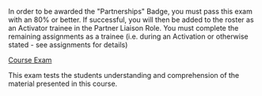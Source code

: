 In order to be awarded the "Partnerships" Badge, you must pass this exam with an 80% or better. If successful, you will then be added to the roster as an Activator trainee in the Partner Liaison Role. You must complete the remaining assignments as a trainee (i.e. during an Activation or otherwise stated - see assignments for details)

[Course Exam](http://courses.hotosm.org/mod/quiz/view.php?id=105)

This exam tests the students understanding and comprehension of the material presented in this course.